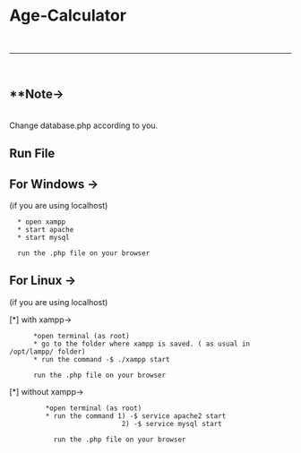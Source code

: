  # Age-Calculator 
 <br>
<hr>
<br>
<h2>**Note-> </h2> <br>
      Change database.php according to you.
      
<br>
<h2> Run File </h2>

<h2> For Windows -> </h2>
      (if you are using localhost)
      
      * open xampp
      * start apache
      * start mysql
      
      run the .php file on your browser

<h2> For Linux -> </h2>
     (if you are using localhost)
     
   [*] with xampp->
          
          *open terminal (as root)
          * go to the folder where xampp is saved. ( as usual in /opt/lampp/ folder)
          * run the command -$ ./xampp start
          
          run the .php file on your browser
          
  [*] without xampp->   
  
             *open terminal (as root)
             * run the command 1) -$ service apache2 start
                                2) -$ service mysql start
                                
               run the .php file on your browser
